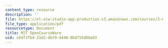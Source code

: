 ```yaml
---
content_type: resource
description: ''
file: https://ol-ocw-studio-app-production.s3.amazonaws.com/courses/3-091sc-introduction-to-solid-state-chemistry-fall-2010/c6df3fb431d2db7944408bd755d8be03_MIT3_091SCF10lec10_iPOD.pdf
file_type: application/pdf
resourcetype: Document
title: MIT OpenCourseWare
uid: c6df3fb4-31d2-db79-4440-8bd755d8be03
---
```

